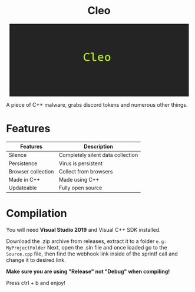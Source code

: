 <h1 align="center" style="margin-top: 0px;">Cleo</h1>

<p align="center">
     
<img src="/images/cleo.png" alt="Cleo image" align="center">

</p>

A piece of C++ malware, grabs discord tokens and numerous other things.

# Features

Features | Description
-------- | -----------
Silence | Completely silent data collection
Persistence | Virus is persistent
Browser collection | Collect from browsers
Made in C++ | Made using C++
Updateable | Fully open source

# Compilation

You will need **Visual Studio 2019** and Visual C++ SDK installed.

Download the .zip archive from releases, extract it to a folder `e.g: MyProjectFolder`
Next, open the .sln file and once loaded go to the `Source.cpp` file, then find the webhook link
inside of the sprintf call and change it to desired link.

**Make sure you are using "Release" not "Debug" when compiling!**

Press ctrl + b and enjoy!
